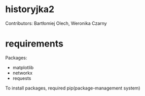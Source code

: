 # historyjka2

Contributors: Bartłomiej Olech, Weronika Czarny

# requirements

Packages: 
- matplotlib
- networkx
- requests

To install packages, required pip(package-management system)
